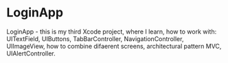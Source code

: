 # LoginApp

LoginApp - this is my third Xcode project, where I learn, how to work with: UITextField, UIButtons, TabBarController, NavigationController, UIImageView, how to combine difаerent screens, architectural pattern MVC, UIAlertController.   
